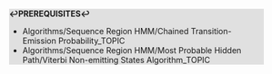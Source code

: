 <div style="margin:2em; background-color: #e0e0e0;">

<strong>↩PREREQUISITES↩</strong>

 * Algorithms/Sequence Region HMM/Chained Transition-Emission Probability_TOPIC
 * Algorithms/Sequence Region HMM/Most Probable Hidden Path/Viterbi Non-emitting States Algorithm_TOPIC

</div>

